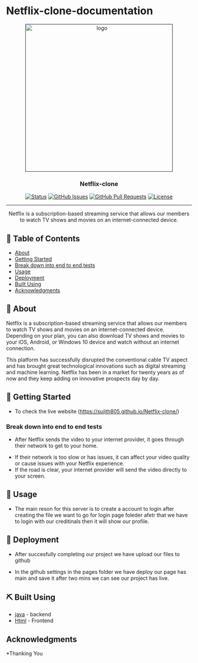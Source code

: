 # Netflix-clone-documentation

<p align="center">
  <a href="" rel="noopener">
 <img src="https://user-images.githubusercontent.com/99184393/211183762-03b6e9b4-9fcd-4874-a0e4-20cf00537c06.gif" alt="logo" width="400" height="auto" /></a>
</p>

<h3 align="center">Netflix-clone</h3>

<div align="center">

  [![Status](https://img.shields.io/badge/status-active-success.svg)]() 
  [![GitHub Issues](https://img.shields.io/github/issues/kylelobo/The-Documentation-Compendium.svg)](https://github.com/kylelobo/The-Documentation-Compendium/issues)
  [![GitHub Pull Requests](https://img.shields.io/github/issues-pr/kylelobo/The-Documentation-Compendium.svg)](https://github.com/kylelobo/The-Documentation-Compendium/pulls)
  [![License](https://img.shields.io/badge/license-MIT-blue.svg)](/LICENSE)

</div>

---

<p align="center"> Netflix is a subscription-based streaming service that allows our members to watch TV shows and movies on an internet-connected device.
    <br> 
</p>

## 📝 Table of Contents
- [About](#about)
- [Getting Started](#getting_started)
- [Break down into end to end tests](#Break_down_into_end_to_end_tests)
- [Usage](#usage)
- [Deployment](#deployment)
- [Built Using](#built_using)
- [Acknowledgments](#acknowledgement)

## 🧐 About <a name = "about"></a>
Netflix is a subscription-based streaming service that allows our members to watch TV shows and movies on an internet-connected device. Depending on your plan, you can also download TV shows and movies to your iOS, Android, or Windows 10 device and watch without an internet connection.

This platform has successfully disrupted the conventional cable TV aspect and has brought great technological innovations such as digital streaming and machine learning. Netflix has been in a market for twenty years as of now and they keep adding on innovative prospects day by day.


## 🏁 Getting Started <a name = "getting_started"></a>
- To check the live website (https://sujith805.github.io/Netflix-clone/)

### Break down into end to end tests <a name = "Break down into end to end tests"></a>
* After Netflix sends the video to your internet provider, it goes through their network to get to your home.
- If their network is too slow or has issues, it can affect your video quality or cause issues with your Netflix experience. 
- If the road is clear, your internet provider will send the video directly to your screen.

## 🎈 Usage <a name="usage"></a>
 * The main reson for this server is to create a account to login after creating the file we want to go for login page foleder afetr that we have to login with our creditinals then it will show our profile.

## 🚀 Deployment <a name = "deployment"></a>
 * After succesfully completing our project we have upload our files to github 
 - In the github settings in the pages folder we have deploy our page has main and save it after two mins we can see our project has live.

## ⛏️ Built Using <a name = "built_using"></a>
- [java](https://www.java.com/) - backend
- [Html](https://www.Html.com/) - Frontend

 ## Acknowledgments
 *Thanking You
